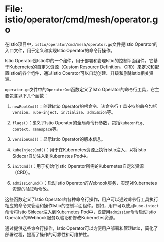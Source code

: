 # File: istio/operator/cmd/mesh/operator.go

在Istio项目中，`istio/operator/cmd/mesh/operator.go`文件是Istio Operator的入口文件，用于定义和实现Istio Operator的命令行操作。

Istio Operator是Istio中的一个组件，用于部署和管理Istio的控制平面组件。它基于Kubernetes的自定义资源（Custom Resource Definition，CRD）来定义和配置Istio的各个组件，通过Istio Operator可以自动创建、升级和删除Istio相关资源。

`operator.go`文件中的`OperatorCmd`函数定义了Istio Operator的命令行工具，它主要包含以下几个函数：

1. `newRootCmd()`：创建Istio Operator的根命令。该命令行工具支持的命令包括`version`、`kube-inject`、`initialize`、`admission`等。

2. `flags()`：定义了Istio Operator的全局命令行参数，包括`kubeconfig`、`context`、`namespace`等。

3. `versionCmd()`：显示Istio Operator的版本信息。

4. `kubeInjectCmd()`：用于在Kubernetes资源上执行Istio注入，以将Istio Sidecar自动注入到Kubernetes Pod中。

5. `initCmd()`：用于初始化Istio Operator所需的Kubernetes自定义资源（CRD）。

6. `admissionCmd()`：启动Istio Operator的Webhook服务，实现对Kubernetes资源的验证和修改。

这些函数定义了Istio Operator的各种命令行操作，用户可以通过命令行工具执行相应的命令来管理和操作Istio的控制平面组件。例如，用户可以使用`kube-inject`命令将Istio Sidecar注入到Kubernetes Pod中，或使用`admission`命令启动Istio Operator的Webhook服务以验证和修改Kubernetes资源。

通过提供这些命令行操作，Istio Operator可以方便用户部署和管理Istio，简化了部署过程，提高了操作的可靠性和可维护性。

